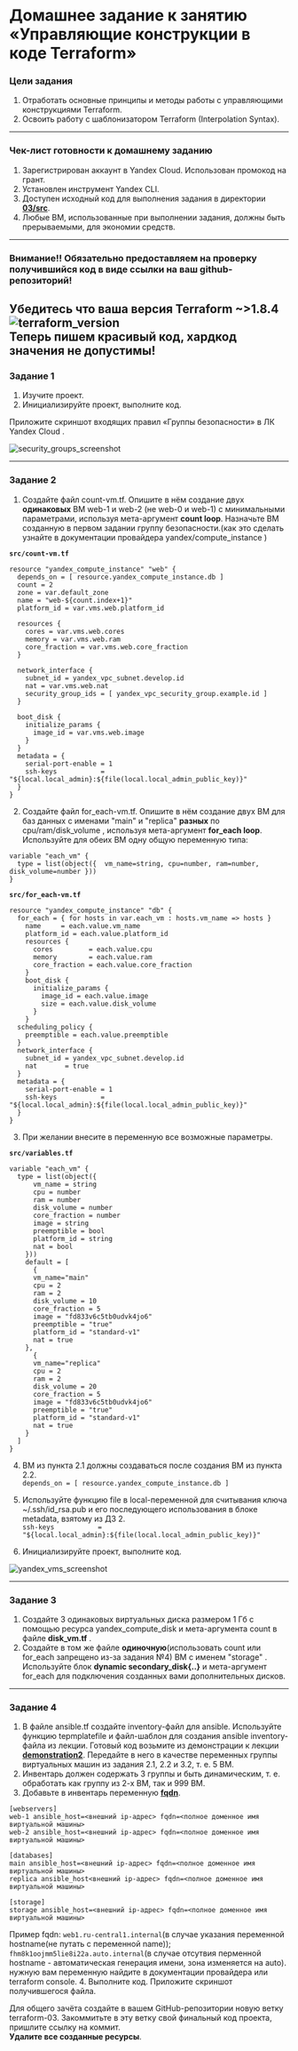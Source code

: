 # Домашнее задание к занятию «Управляющие конструкции в коде Terraform»

### Цели задания

1. Отработать основные принципы и методы работы с управляющими конструкциями Terraform.
2. Освоить работу с шаблонизатором Terraform (Interpolation Syntax).

------

### Чек-лист готовности к домашнему заданию

1. Зарегистрирован аккаунт в Yandex Cloud. Использован промокод на грант.
2. Установлен инструмент Yandex CLI.
3. Доступен исходный код для выполнения задания в директории [**03/src**](https://github.com/netology-code/ter-homeworks/tree/main/03/src).
4. Любые ВМ, использованные при выполнении задания, должны быть прерываемыми, для экономии средств.

------

### Внимание!! Обязательно предоставляем на проверку получившийся код в виде ссылки на ваш github-репозиторий!
Убедитесь что ваша версия **Terraform** ~>1.8.4
![terraform_version](img/img0.png)  
Теперь пишем красивый код, хардкод значения не допустимы!
------

### Задание 1

1. Изучите проект.
2. Инициализируйте проект, выполните код. 

Приложите скриншот входящих правил «Группы безопасности» в ЛК Yandex Cloud .

![security_groups_screenshot](img/img1.png)

------

### Задание 2

1. Создайте файл count-vm.tf. Опишите в нём создание двух **одинаковых** ВМ  web-1 и web-2 (не web-0 и web-1) с минимальными параметрами, используя мета-аргумент **count loop**. Назначьте ВМ созданную в первом задании группу безопасности.(как это сделать узнайте в документации провайдера yandex/compute_instance )



**`src/count-vm.tf`**
```
resource "yandex_compute_instance" "web" {
  depends_on = [ resource.yandex_compute_instance.db ]
  count = 2
  zone = var.default_zone
  name = "web-${count.index+1}"
  platform_id = var.vms.web.platform_id
  
  resources {
    cores = var.vms.web.cores
    memory = var.vms.web.ram
    core_fraction = var.vms.web.core_fraction
  }
  
  network_interface {
    subnet_id = yandex_vpc_subnet.develop.id
    nat = var.vms.web.nat
    security_group_ids = [ yandex_vpc_security_group.example.id ]
  }
  
  boot_disk {
    initialize_params {
      image_id = var.vms.web.image
    }
  }
  metadata = {
    serial-port-enable = 1
    ssh-keys           = "${local.local_admin}:${file(local.local_admin_public_key)}"
  }
}
```

2. Создайте файл for_each-vm.tf. Опишите в нём создание двух ВМ для баз данных с именами "main" и "replica" **разных** по cpu/ram/disk_volume , используя мета-аргумент **for_each loop**. Используйте для обеих ВМ одну общую переменную типа:
```
variable "each_vm" {
  type = list(object({  vm_name=string, cpu=number, ram=number, disk_volume=number }))
}
``` 



**`src/for_each-vm.tf`**
```
resource "yandex_compute_instance" "db" {
  for_each = { for hosts in var.each_vm : hosts.vm_name => hosts }
    name     = each.value.vm_name
    platform_id = each.value.platform_id
    resources {
      cores         = each.value.cpu
      memory        = each.value.ram
      core_fraction = each.value.core_fraction
    }
    boot_disk {
      initialize_params {
        image_id = each.value.image
        size = each.value.disk_volume
      }
    }
  scheduling_policy {
    preemptible = each.value.preemptible
  }
  network_interface {
    subnet_id = yandex_vpc_subnet.develop.id
    nat       = true
  }
  metadata = {
    serial-port-enable = 1
    ssh-keys           = "${local.local_admin}:${file(local.local_admin_public_key)}"
  }
}
```

3. При желании внесите в переменную все возможные параметры.

**`src/variables.tf`**
```
variable "each_vm" {
  type = list(object({
      vm_name = string
      cpu = number
      ram = number
      disk_volume = number
      core_fraction = number 
      image = string
      preemptible = bool
      platform_id = string
      nat = bool
    }))
    default = [
      {
      vm_name="main"
      cpu = 2
      ram = 2
      disk_volume = 10
      core_fraction = 5 
      image = "fd833v6c5tb0udvk4jo6"
      preemptible = "true"
      platform_id = "standard-v1"
      nat = true
    },
      {
      vm_name="replica"
      cpu = 2
      ram = 2
      disk_volume = 20
      core_fraction = 5 
      image = "fd833v6c5tb0udvk4jo6"
      preemptible = "true"
      platform_id = "standard-v1"
      nat = true
    }
  ]
}
```

4. ВМ из пункта 2.1 должны создаваться после создания ВМ из пункта 2.2.  
`depends_on = [ resource.yandex_compute_instance.db ]`

5. Используйте функцию file в local-переменной для считывания ключа ~/.ssh/id_rsa.pub и его последующего использования в блоке metadata, взятому из ДЗ 2.  
`ssh-keys           = "${local.local_admin}:${file(local.local_admin_public_key)}"`

6. Инициализируйте проект, выполните код.

![yandex_vms_screenshot](img/img2.png)



------

### Задание 3

1. Создайте 3 одинаковых виртуальных диска размером 1 Гб с помощью ресурса yandex_compute_disk и мета-аргумента count в файле **disk_vm.tf** .
2. Создайте в том же файле **одиночную**(использовать count или for_each запрещено из-за задания №4) ВМ c именем "storage"  . Используйте блок **dynamic secondary_disk{..}** и мета-аргумент for_each для подключения созданных вами дополнительных дисков.

------

### Задание 4

1. В файле ansible.tf создайте inventory-файл для ansible.
Используйте функцию tepmplatefile и файл-шаблон для создания ansible inventory-файла из лекции.
Готовый код возьмите из демонстрации к лекции [**demonstration2**](https://github.com/netology-code/ter-homeworks/tree/main/03/demo).
Передайте в него в качестве переменных группы виртуальных машин из задания 2.1, 2.2 и 3.2, т. е. 5 ВМ.
2. Инвентарь должен содержать 3 группы и быть динамическим, т. е. обработать как группу из 2-х ВМ, так и 999 ВМ.
3. Добавьте в инвентарь переменную  [**fqdn**](https://cloud.yandex.ru/docs/compute/concepts/network#hostname).
``` 
[webservers]
web-1 ansible_host=<внешний ip-адрес> fqdn=<полное доменное имя виртуальной машины>
web-2 ansible_host=<внешний ip-адрес> fqdn=<полное доменное имя виртуальной машины>

[databases]
main ansible_host=<внешний ip-адрес> fqdn=<полное доменное имя виртуальной машины>
replica ansible_host<внешний ip-адрес> fqdn=<полное доменное имя виртуальной машины>

[storage]
storage ansible_host=<внешний ip-адрес> fqdn=<полное доменное имя виртуальной машины>
```
Пример fqdn: ```web1.ru-central1.internal```(в случае указания переменной hostname(не путать с переменной name)); ```fhm8k1oojmm5lie8i22a.auto.internal```(в случае отсутвия перменной hostname - автоматическая генерация имени,  зона изменяется на auto). нужную вам переменную найдите в документации провайдера или terraform console.
4. Выполните код. Приложите скриншот получившегося файла. 

Для общего зачёта создайте в вашем GitHub-репозитории новую ветку terraform-03. Закоммитьте в эту ветку свой финальный код проекта, пришлите ссылку на коммит.   
**Удалите все созданные ресурсы**.
